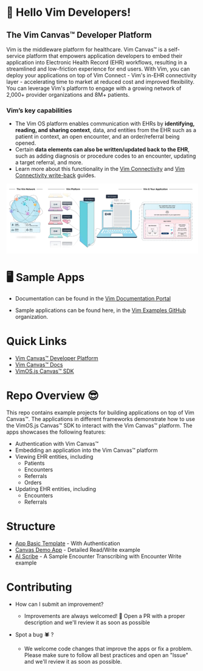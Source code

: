 # 👋 Hello Vim Developers!

## The Vim Canvas™️ Developer Platform

Vim is the middleware platform for healthcare. Vim Canvas™️ is a self-service platform that empowers application developers to embed their application into Electronic Health Record (EHR) workflows, resulting in a streamlined and low-friction experience for end users. With Vim, you can deploy your applications on top of Vim Connect - Vim's in-EHR connectivity layer - accelerating time to market at reduced cost and improved flexibility. You can leverage Vim's platform to engage with a growing network of 2,000+ provider organizations and 8M+ patients.

### Vim’s key capabilities
* The Vim OS platform enables communication with EHRs by **identifying, reading, and sharing context**, data, and entities from the EHR such as a patient in context, an open encounter, and an order/referral being opened. 
* Certain **data elements can also be written/updated back to the EHR**, such as adding diagnosis or procedure codes to an encounter, updating a target referral, and more. 
* Learn more about this functionality in the [Vim Connectivity](https://docs.getvim.com/vim-os-js/vim-ehr-connectivity.html) and [Vim Connectivity write-back](https://docs.getvim.com/vim-os-js/vim-ehr-connectivity.html#writeback-to-ehr-resources) guides.

![Vim Connect flow](./vim-diagram.png 'Vim Developer Platform Ecosystem')


# 🖥️ Sample Apps

- Documentation can be found in the [Vim Documentation Portal](https://docs.getvim.com/) 

- Sample applications can be found here, in the [Vim Examples GitHub](https://github.com/getvim) organization.

# Quick Links
* [Vim Canvas™️ Developer Platform](https://getvim.com/vim-canvas-developer-platform/)
* [Vim Canvas™️ Docs](https://docs.getvim.com/)
* [VimOS.js Canvas™️ SDK](https://www.npmjs.com/package/vim-os-js-browser)

# Repo Overview 😎

This repo contains example projects for building applications on top of Vim Canvas™️.
The applications in different frameworks demonstrate how to use the VimOS.js Canvas™️ SDK to interact with the Vim Canvas™️ platform. 
The apps showcases the following features:

* Authentication with Vim Canvas™️
* Embedding an application into the Vim Canvas™️ platform
* Viewing EHR entities, including
  * Patients
  * Encounters
  * Referrals
  * Orders
* Updating EHR entities, including
  * Encounters
  * Referrals

# Structure
* [App Basic Template]() - With Authentication
* [Canvas Demo App](https://github.com/getvim/vim-canvas-demo-app) - Detailed Read/Write example
* [AI Scribe]() - A Sample Encounter Transcribing with Encounter Write example


# Contributing
* How can I submit an improvement?
    * Improvements are always welcomed! 🥳 Open a PR with a proper description and we'll review it as soon as possible

* Spot a bug 🕷 ?
    * We welcome code changes that improve the apps or fix a problem. Please make sure to follow all best practices and open an "Issue" and we'll review it as soon as possible.
